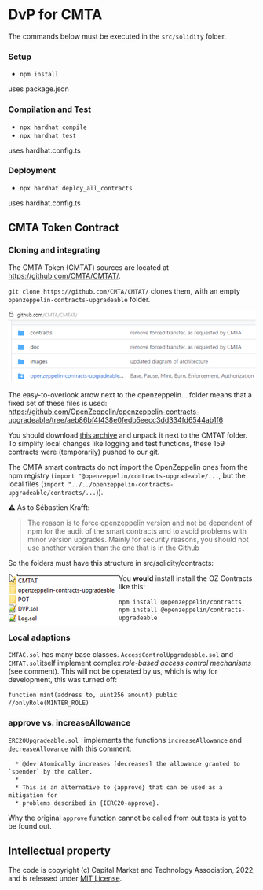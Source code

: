 # DvP for CMTA

The commands below must be executed in the `src/solidity` folder.

### Setup

- `npm install`

uses package.json

### Compilation and Test

- `npx hardhat compile`
- `npx hardhat test`

uses hardhat.config.ts

### Deployment

- `npx hardhat deploy_all_contracts`

uses hardhat.config.ts


## CMTA Token Contract

### Cloning and integrating

The CMTA Token (CMTAT) sources are located at https://github.com/CMTA/CMTAT/.

`git clone https://github.com/CMTA/CMTAT/` clones them, with an empty `openzeppelin-contracts-upgradeable` folder.

![github_CMTA.png](docs/github_CMTA.png)

The easy-to-overlook arrow next to the openzeppelin... folder means that a fixed set of these files is used:
https://github.com/OpenZeppelin/openzeppelin-contracts-upgradeable/tree/aeb86bf4f438e0fedb5eecc3dd334fd6544ab1f6

You should download [this archive](https://github.com/OpenZeppelin/openzeppelin-contracts-upgradeable/archive/aeb86bf4f438e0fedb5eecc3dd334fd6544ab1f6.zip) and unpack it next to the CMTAT folder. To simplify local changes like logging and test functions, these 159 contracts were (temporarily) pushed to our git.

The CMTA smart contracts do not import the OpenZeppelin ones from the npm registry (`import "@openzeppelin/contracts-upgradeable/...`, but the local files (`import "../../openzeppelin-contracts-upgradeable/contracts/...`)).

:warning: As to Sébastien Krafft:

> The reason is to force openzeppelin version and not be dependent of npm for the audit of the smart contracts and to avoid problems with minor version upgrades. Mainly for security reasons, you should not use another version than the one that is in the Github



So the folders must have this structure in src/solidity/contracts:

<img align="left" src="docs/folders.png">



You **would** install install the OZ Contracts like this:

```
npm install @openzeppelin/contracts
npm install @openzeppelin/contracts-upgradeable
```



### Local adaptions

`CMTAC.sol` has many base classes. `AccessControlUpgradeable.sol`  and `CMTAT.sol`itself implement complex _role-based access control mechanisms_ (see comment). This will not be operated by us, which is why for development, this was turned off:

```solidity
function mint(address to, uint256 amount) public
//onlyRole(MINTER_ROLE)
```



### approve vs. increaseAllowance

`ERC20Upgradeable.sol ` implements the functions `increaseAllowance` and `decreaseAllowance` with this comment:

```solidity
  * @dev Atomically increases [decreases] the allowance granted to `spender` by the caller.
  *
  * This is an alternative to {approve} that can be used as a mitigation for
  * problems described in {IERC20-approve}.
```

Why the original `approve` function cannot be called from out tests is yet to be found out.


## Intellectual property

The code is copyright (c) Capital Market and Technology Association,
2022, and is released under [MIT License](./LICENSE.md).

